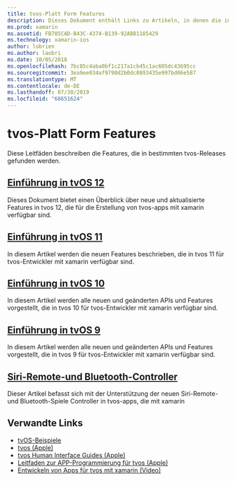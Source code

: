 ```yaml
---
title: tvos-Platt Form Features
description: Dieses Dokument enthält Links zu Artikeln, in denen die in verschiedenen tvos-Releases enthaltenen Features beschrieben werden. Es enthält auch Links zu einem Dokument, in dem die Remote-und Bluetooth-Controller von Siri beschrieben werden.
ms.prod: xamarin
ms.assetid: FB705CAD-B43C-4374-B139-92AB81185429
ms.technology: xamarin-ios
author: lobrien
ms.author: laobri
ms.date: 10/05/2018
ms.openlocfilehash: 7bc85c4aba0bf1c217a1cb45c1ac605dc43695cc
ms.sourcegitcommit: 3ea9ee034af9790d2b0dc0893435e997bd06e587
ms.translationtype: MT
ms.contentlocale: de-DE
ms.lasthandoff: 07/30/2019
ms.locfileid: "68651624"
---
```

# <a name="tvos-platform-features"></a>tvos-Platt Form Features

Diese Leitfäden beschreiben die Features, die in bestimmten tvos-Releases gefunden werden.

## <a name="introduction-to-tvos-12iostvosplatformintroduction-to-tvos12indexmd"></a>[Einführung in tvOS 12](~/ios/tvos/platform/introduction-to-tvos12/index.md)

Dieses Dokument bietet einen Überblick über neue und aktualisierte Features in tvos 12, die für die Erstellung von tvos-apps mit xamarin verfügbar sind.

## <a name="introduction-to-tvos-11iostvosplatformintroduction-to-tvos11md"></a>[Einführung in tvOS 11](~/ios/tvos/platform/introduction-to-tvos11.md)

In diesem Artikel werden die neuen Features beschrieben, die in tvos 11 für tvos-Entwickler mit xamarin verfügbar sind.

## <a name="introduction-to-tvos-10iostvosplatformintroduction-to-tvos10indexmd"></a>[Einführung in tvOS 10](~/ios/tvos/platform/introduction-to-tvos10/index.md)

In diesem Artikel werden alle neuen und geänderten APIs und Features vorgestellt, die in tvos 10 für tvos-Entwickler mit xamarin verfügbar sind.

## <a name="introduction-to-tvos-9iostvosplatformtvos9md"></a>[Einführung in tvOS 9](~/ios/tvos/platform/tvos9.md)

In diesem Artikel werden alle neuen und geänderten APIs und Features vorgestellt, die in tvos 9 für tvos-Entwickler mit xamarin verfügbar sind.

## <a name="siri-remote-and-bluetooth-controllersiostvosplatformremote-bluetoothmd"></a>[Siri-Remote-und Bluetooth-Controller](~/ios/tvos/platform/remote-bluetooth.md)

Dieser Artikel befasst sich mit der Unterstützung der neuen Siri-Remote-und Bluetooth-Spiele Controller in tvos-apps, die mit xamarin

## <a name="related-links"></a>Verwandte Links

- [tvOS-Beispiele](https://docs.microsoft.com/samples/browse/?products=xamarin&term=Xamarin.iOS+tvOS)
- [tvos (Apple)](https://developer.apple.com/tvos/)
- [tvos Human Interface Guides (Apple)](https://developer.apple.com/tvos/human-interface-guidelines/)
- [Leitfaden zur APP-Programmierung für tvos (Apple)](https://developer.apple.com/library/prerelease/tvos/documentation/General/Conceptual/AppleTV_PG/)
- [Entwickeln von Apps für tvos mit xamarin (Video)](https://university.xamarin.com/lightninglectures/tvos-with-xamarin)
